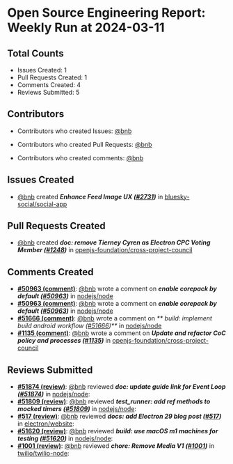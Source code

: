 # Open Source Engineering Report: Weekly Run at 2024-03-11

## Total Counts

* Issues Created: 1
* Pull Requests Created: 1
* Comments Created: 4
* Reviews Submitted: 5

## Contributors

* Contributors who created Issues: [@bnb](https://github.com/bnb)

* Contributors who created Pull Requests: [@bnb](https://github.com/bnb)

* Contributors who created comments: [@bnb](https://github.com/bnb)

## Issues Created

* [@bnb](https://github.com/bnb) created _**Enhance Feed Image UX ([#2731](https://github.com/bluesky-social/social-app/issues/2731))**_ in [bluesky-social/social-app](https://github.com/bluesky-social/social-app)

## Pull Requests Created

* [@bnb](https://github.com/bnb) created _**doc: remove Tierney Cyren as Electron CPC Voting Member ([#1248](https://github.com/openjs-foundation/cross-project-council/pull/1248))**_ in [openjs-foundation/cross-project-council](https://github.com/openjs-foundation/cross-project-council)

## Comments Created

* **[#50963 (comment)](https://github.com/nodejs/node/issues/50963#issuecomment-1965844899)**: [@bnb](https://github.com/bnb) wrote a comment on _**enable corepack by default ([#50963](https://github.com/nodejs/node/issues/50963))**_ in [nodejs/node](https://github.com/nodejs/node)
* **[#50963 (comment)](https://github.com/nodejs/node/issues/50963#issuecomment-1964470791)**: [@bnb](https://github.com/bnb) wrote a comment on _**enable corepack by default ([#50963](https://github.com/nodejs/node/issues/50963))**_ in [nodejs/node](https://github.com/nodejs/node)
* **[#51666 (comment)](https://github.com/nodejs/node/pull/51666#issuecomment-1964275254)**: [@bnb](https://github.com/bnb) wrote a comment on _** build: implement build android workflow ([#51666](https://github.com/nodejs/node/pull/51666))**_ in [nodejs/node](https://github.com/nodejs/node)
* **[#1135 (comment)](https://github.com/openjs-foundation/cross-project-council/pull/1135#issuecomment-1936354489)**: [@bnb](https://github.com/bnb) wrote a comment on _**Update and refactor CoC policy and processes ([#1135](https://github.com/openjs-foundation/cross-project-council/pull/1135))**_ in [openjs-foundation/cross-project-council](https://github.com/openjs-foundation/cross-project-council)

## Reviews Submitted

* **[#51874 (review)](https://github.com/nodejs/node/pull/51874#pullrequestreview-1901005399)**: [@bnb](https://github.com/bnb) reviewed _**doc: update guide link for Event Loop ([#51874](https://github.com/nodejs/node/pull/51874))**_ in [nodejs/node](https://github.com/nodejs/node): 
* **[#51809 (review)](https://github.com/nodejs/node/pull/51809#pullrequestreview-1901003951)**: [@bnb](https://github.com/bnb) reviewed _**test_runner: add ref methods to mocked timers ([#51809](https://github.com/nodejs/node/pull/51809))**_ in [nodejs/node](https://github.com/nodejs/node): 
* **[#517 (review)](https://github.com/electron/website/pull/517#pullrequestreview-1890869501)**: [@bnb](https://github.com/bnb) reviewed _**docs: add Electron 29 blog post ([#517](https://github.com/electron/website/pull/517))**_ in [electron/website](https://github.com/electron/website): 
* **[#51620 (review)](https://github.com/nodejs/node/pull/51620#pullrequestreview-1857083020)**: [@bnb](https://github.com/bnb) reviewed _**build: use macOS m1 machines for testing ([#51620](https://github.com/nodejs/node/pull/51620))**_ in [nodejs/node](https://github.com/nodejs/node): 
* **[#1001 (review)](https://github.com/twilio/twilio-node/pull/1001#pullrequestreview-1857080895)**: [@bnb](https://github.com/bnb) reviewed _**chore: Remove Media V1 ([#1001](https://github.com/twilio/twilio-node/pull/1001))**_ in [twilio/twilio-node](https://github.com/twilio/twilio-node): 